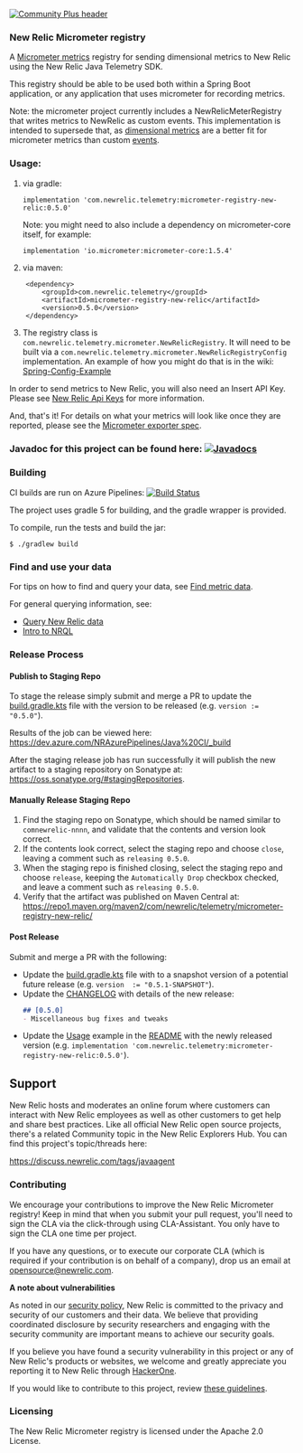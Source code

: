 [![Community Plus header](https://github.com/newrelic/opensource-website/raw/master/src/images/categories/Community_Plus.png)](https://opensource.newrelic.com/oss-category/#community-plus)

### New Relic Micrometer registry
A [Micrometer metrics](https://micrometer.io/) registry for sending dimensional metrics to New Relic using the New Relic Java Telemetry SDK.

This registry should be able to be used both within a Spring Boot application, or any application that uses
micrometer for recording metrics.

Note: the micrometer project currently includes a NewRelicMeterRegistry that writes metrics to NewRelic as 
custom events. This implementation is intended to supersede that, as [dimensional metrics](https://docs.newrelic.com/docs/using-new-relic/data/understand-data/new-relic-data-types#dimensional-metrics) are a better fit for micrometer metrics than custom [events](https://docs.newrelic.com/docs/using-new-relic/data/understand-data/new-relic-data-types#events-new-relic). 

### Usage:

1) via gradle: 
  
    `implementation 'com.newrelic.telemetry:micrometer-registry-new-relic:0.5.0'`

    Note: you might need to also include a dependency on micrometer-core itself, for example:

    `implementation 'io.micrometer:micrometer-core:1.5.4'`
    
2) via maven:

```
    <dependency>
        <groupId>com.newrelic.telemetry</groupId>
        <artifactId>micrometer-registry-new-relic</artifactId>
        <version>0.5.0</version>
    </dependency>
```

3) The registry class is `com.newrelic.telemetry.micrometer.NewRelicRegistry`. 
It will need to be built via a `com.newrelic.telemetry.micrometer.NewRelicRegistryConfig` implementation. An example of how you might do that is in the wiki: [Spring-Config-Example](https://github.com/newrelic/micrometer-registry-newrelic/wiki/Spring-Config-Example)

In order to send metrics to New Relic, you will also need an Insert API Key. Please see [New Relic Api Keys](https://docs.newrelic.com/docs/apis/get-started/intro-apis/types-new-relic-api-keys#) for more information.

And, that's it! For details on what your metrics will look like once they are reported, please see the [Micrometer exporter spec](https://github.com/newrelic/exporter-specs). 

### Javadoc for this project can be found here: [![Javadocs][javadoc-image]][javadoc-url]

### Building
CI builds are run on Azure Pipelines: 
[![Build Status](https://dev.azure.com/NRAzurePipelines/Java%20CI/_apis/build/status/PR%20build%20for%20Micrometer%20Registry?branchName=main)](https://dev.azure.com/NRAzurePipelines/Java%20CI/_build/latest?definitionId=2&branchName=main)

The project uses gradle 5 for building, and the gradle wrapper is provided.

To compile, run the tests and build the jar:

`$ ./gradlew build`

### Find and use your data

For tips on how to find and query your data, see [Find metric data](https://docs.newrelic.com/docs/data-ingest-apis/get-data-new-relic/metric-api/introduction-metric-api#find-data).

For general querying information, see:
- [Query New Relic data](https://docs.newrelic.com/docs/using-new-relic/data/understand-data/query-new-relic-data)
- [Intro to NRQL](https://docs.newrelic.com/docs/query-data/nrql-new-relic-query-language/getting-started/introduction-nrql)

### Release Process

#### Publish to Staging Repo

To stage the release simply submit and merge a PR to update the [build.gradle.kts](build.gradle.kts) file with the version to be released (e.g. `version := "0.5.0"`).

Results of the job can be viewed here: https://dev.azure.com/NRAzurePipelines/Java%20CI/_build

After the staging release job has run successfully it will publish the new artifact to a staging repository on Sonatype at: https://oss.sonatype.org/#stagingRepositories.

#### Manually Release Staging Repo

1. Find the staging repo on Sonatype, which should be named similar to `comnewrelic-nnnn`, and validate that the contents and version look correct.
2. If the contents look correct, select the staging repo and choose `close`, leaving a comment such as `releasing 0.5.0`.
3. When the staging repo is finished closing, select the staging repo and choose `release`, keeping the `Automatically Drop` checkbox checked, and leave a comment such as `releasing 0.5.0`.
4. Verify that the artifact was published on Maven Central at: https://repo1.maven.org/maven2/com/newrelic/telemetry/micrometer-registry-new-relic/

#### Post Release

Submit and merge a PR with the following:
* Update the [build.gradle.kts](build.gradle.kts) file with to a snapshot version of a potential future release (e.g. `version  := "0.5.1-SNAPSHOT"`).
* Update the [CHANGELOG](CHANGELOG.md) with details of the new release:
  ```markdown
  ## [0.5.0]
  - Miscellaneous bug fixes and tweaks
  ```
* Update the [Usage](#usage) example in the [README](README.md) with the newly released version (e.g. `implementation 'com.newrelic.telemetry:micrometer-registry-new-relic:0.5.0'`).

[javadoc-image]: https://www.javadoc.io/badge/com.newrelic.telemetry/micrometer-registry-new-relic.svg
[javadoc-url]: https://www.javadoc.io/doc/com.newrelic.telemetry/micrometer-registry-new-relic

## Support
New Relic hosts and moderates an online forum where customers can interact with New Relic employees as well as other customers to get help and share best practices. Like all official New Relic open source projects, there's a related Community topic in the New Relic Explorers Hub. You can find this project's topic/threads here:

https://discuss.newrelic.com/tags/javaagent

### Contributing
We encourage your contributions to improve the New Relic Micrometer registry! Keep in mind that when you submit your pull request, you'll need to sign the CLA via the click-through using CLA-Assistant. You only have to sign the CLA one time per project.

If you have any questions, or to execute our corporate CLA (which is required if your contribution is on behalf of a company), drop us an email at opensource@newrelic.com.

**A note about vulnerabilities**

As noted in our [security policy](../../security/policy), New Relic is committed to the privacy and security of our customers and their data. We believe that providing coordinated disclosure by security researchers and engaging with the security community are important means to achieve our security goals.

If you believe you have found a security vulnerability in this project or any of New Relic's products or websites, we welcome and greatly appreciate you reporting it to New Relic through [HackerOne](https://hackerone.com/newrelic).

If you would like to contribute to this project, review [these guidelines](./CONTRIBUTING.md).

### Licensing
The New Relic Micrometer registry is licensed under the Apache 2.0 License.
